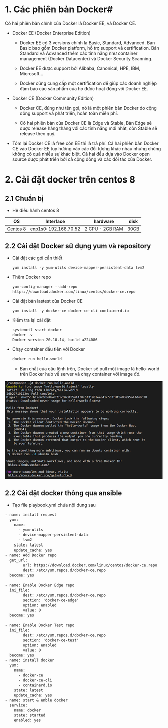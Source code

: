 # 1. Các phiên bản Docker#

 Có hai phiên bản chính của Docker là Docker EE, và Docker CE.

- Docker EE (Docker Enterprise Edition)
  - Docker EE có 3 versions chính là Basic, Standard, Advanced. Bản Basic bao gồm Docker platform, hỗ trợ support và certification. Bản Standard và Advanced thêm các tính năng như container management (Docker Datacenter) và Docker Security Scanning.

  - Docker EE được support bởi Alibaba, Canonical, HPE, IBM, Microsoft…

  - Docker cũng cung cấp một certification để giúp các doanh nghiệp đảm bảo các sản phẩm của họ được hoạt động với Docker EE.

- Docker CE (Docker Community Edition)
  - Docker CE, đúng như tên gọi, nó là một phiên bản Docker do cộng đồng support và phát triển, hoàn toàn miễn phí.

  - Có hai phiên bản của Docker CE là Edge và Stable. Bản Edge sẽ được release hàng tháng với các tính năng mới nhất, còn Stable sẽ release theo quý.

- Tóm lại Docker CE là free còn EE thì là trả phí. Cả hai phiên bản Docker CE vào Docker EE tuy hướng vào các đối tượng khác nhau nhưng chúng không có quá nhiều sự khác biệt. Cả hai đều dựa vào Docker open source được phát triển bởi cả cộng đồng và các đối tác của Docker.

# 2. Cài đặt docker trên centos 8 
## 2.1 Chuẩn bị 

- Hệ điều hành centos 8

OS | Interface | hardware | disk 
---|---|---|---
Centos 8 | enp1s0: 192.168.70.52 | 2 CPU - 2GB RAM	| 30GB

## 2.2 Cài đặt Docker sử dụng yum và repository

- Cài đặt các gói cần thiết
 
      yum install -y yum-utils device-mapper-persistent-data lvm2

- Thêm Docker repo

      yum-config-manager --add-repo https://download.docker.com/linux/centos/docker-ce.repo

- Cài đặt bản lastest của Docker CE  

      yum install -y docker-ce docker-ce-cli containerd.io

- Kiểm tra lại cài đặt
  
      systemctl start docker
      docker -v
      Docker version 20.10.14, build a224086
- Chạy container đầu tiên với Docker

      docker run hello-world

  - Bản chất của câu lệnh trên, Docker sẽ pull một image là hello-world trên Docker hub về server và chạy container với image đó.    

 ![image](image/Screenshot_3.png)


## 2.2 Cài đặt docker thông qua ansible

- Tạo file playbook.yml chứa nội dung sau 

```
- name: install request
  yum:
    name:
      - yum-utils
      - device-mapper-persistent-data
      - lvm2
    state: latest
    update_cache: yes
- name: Add Docker repo
  get_url:
        url: https://download.docker.com/linux/centos/docker-ce.repo
        dest: /etc/yum.repos.d/docker-ce.repo
  become: yes

- name: Enable Docker Edge repo
  ini_file:
        dest: /etc/yum.repos.d/docker-ce.repo
        section: 'docker-ce-edge'
        option: enabled
        value: 0
  become: yes

- name: Enable Docker Test repo
  ini_file:
        dest: /etc/yum.repos.d/docker-ce.repo
        section: 'docker-ce-test'
        option: enabled
        value: 0
  become: yes
- name: install docker
  yum:
    name:
      - docker-ce
      - docker-ce-cli
      - containerd.io
    state: latest
    update_cache: yes
- name: start & enble docker
  service:
    name: docker
    state: started
    enabled: yes
